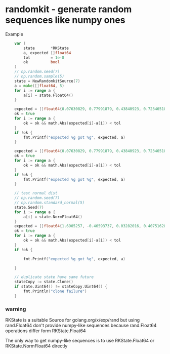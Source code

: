 # randomkit - generate random sequences like numpy ones

Example

```go
	var (
		state       *RKState
		a, expected []float64
		tol         = 1e-8
		ok          bool
	)
	// np.random.seed(7)
	// np.random.sample(5)
	state = NewRandomkitSource(7)
	a = make([]float64, 5)
	for i := range a {
		a[i] = state.Float64()
	}

	expected = []float64{0.07630829, 0.77991879, 0.43840923, 0.72346518, 0.97798951}
	ok = true
	for i := range a {
		ok = ok && math.Abs(expected[i]-a[i]) < tol
	}
	if !ok {
		fmt.Printf("expected %g got %g", expected, a)
	}

	expected = []float64{0.07630829, 0.77991879, 0.43840923, 0.72346518, 0.97798951}
	ok = true
	for i := range a {
		ok = ok && math.Abs(expected[i]-a[i]) < tol
	}
	if !ok {
		fmt.Printf("expected %g got %g", expected, a)
	}

	// test normal dist
	// np.random.seed(7)
	// np.random.standard_normal(5)
	state.Seed(7)
	for i := range a {
		a[i] = state.NormFloat64()
	}
	expected = []float64{1.6905257, -0.46593737, 0.03282016, 0.40751628, -0.78892303}
	ok = true
	for i := range a {
		ok = ok && math.Abs(expected[i]-a[i]) < tol
	}
	if !ok {

		fmt.Printf("expected %g got %g", expected, a)

	}

	// duplicate state have same future
	stateCopy := state.Clone()
	if state.Uint64() != stateCopy.Uint64() {
		fmt.Println("clone failure")
	}
```

### warning

RKState is a suitable Source for golang.org/x/exp/rand but using rand.Float64 don't provide numpy-like sequences because rand.Float64 operations differ form RKState.Float64

The only way to get numpy-like sequences is to use RKState.Float64 or RKState.NormFloat64 directly


